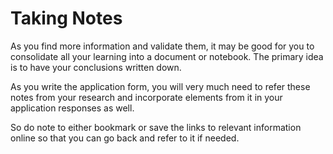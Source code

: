 # Taking Notes

As you find more information and validate them, it may be good for you to consolidate all your learning into a document or notebook. The primary idea is to have your conclusions written down.

As you write the application form, you will very much need to refer these notes from your research and incorporate elements from it in your application responses as well.

So do note to either bookmark or save the links to relevant information online so that you can go back and refer to it if needed.

